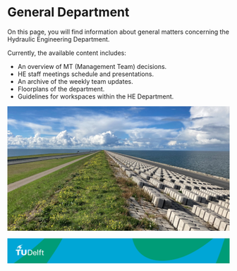 # General Department

On this page, you will find information about general matters concerning the Hydraulic Engineering Department.

Currently, the available content includes:
- An overview of MT (Management Team) decisions.
- HE staff meetings schedule and presentations.
- An archive of the weekly team updates.
- Floorplans of the department.
- Guidelines for workspaces within the HE Department.


![General Department photo](Vernieuwde_Afsluitdijk_small.jpg)


![footer](../figures/footer-tudelft.jpg)